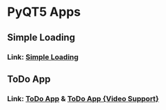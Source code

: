 # PyQT5 Apps

## Simple Loading
### Link: [Simple Loading](https://github.com/Keshav-Abhishek-Hyper-Shroud/PyQT5_Apps/blob/master/Simple%20Loading.py)

## ToDo App
### Link: [ToDo App](https://github.com/Keshav-Abhishek-Hyper-Shroud/PyQT5_Apps/blob/master/ToDo%20App.py) & [ToDo App {Video Support}](https://drive.google.com/file/d/1l0r-0fWAwBtkVr22W5Dpld7MK63_cKU_/view?usp=sharing)

